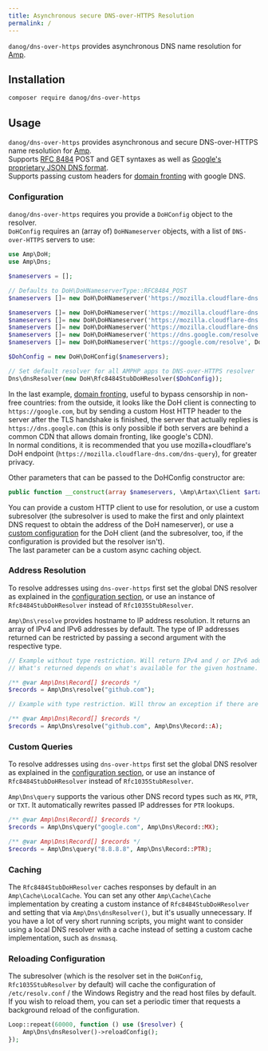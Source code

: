```yaml
---
title: Asynchronous secure DNS-over-HTTPS Resolution
permalink: /
---
```

`danog/dns-over-https` provides asynchronous DNS name resolution for [Amp](http://amphp.org/amp).

## Installation

```bash
composer require danog/dns-over-https
```

## Usage

`danog/dns-over-https` provides asynchronous and secure DNS-over-HTTPS name resolution for [Amp](https://github.com/amphp/amp).  
Supports [RFC 8484](https://tools.ietf.org/html/rfc8484) POST and GET syntaxes as well as [Google's proprietary JSON DNS format](https://developers.google.com/speed/public-dns/docs/dns-over-https).  
Supports passing custom headers for [domain fronting](https://en.wikipedia.org/wiki/Domain_fronting) with google DNS.  

### Configuration

`danog/dns-over-https` requires you provide a `DoHConfig` object to the resolver.  
`DoHConfig` requires an (array of) `DoHNameserver` objects, with a list of `DNS-over-HTTPS` servers to use:  

```php
use Amp\DoH;
use Amp\Dns;

$nameservers = [];

// Defaults to DoH\DoHNameserverType::RFC8484_POST
$nameservers []= new DoH\DoHNameserver('https://mozilla.cloudflare-dns.com/dns-query'); 

$nameservers []= new DoH\DoHNameserver('https://mozilla.cloudflare-dns.com/dns-query', DoH\DoHNameserverType::RFC8484_POST);
$nameservers []= new DoH\DoHNameserver('https://mozilla.cloudflare-dns.com/dns-query', DoH\DoHNameserverType::RFC8484_GET);
$nameservers []= new DoH\DoHNameserver('https://mozilla.cloudflare-dns.com/dns-query', DoH\DoHNameserverType::GOOGLE_JSON);
$nameservers []= new DoH\DoHNameserver('https://dns.google.com/resolve', DoH\DoHNameserverType::GOOGLE_JSON);
$nameservers []= new DoH\DoHNameserver('https://google.com/resolve', DoH\DoHNameserverType::GOOGLE_JSON, ['Host' => 'https://dns.google.com']);

$DohConfig = new DoH\DoHConfig($nameservers);

// Set default resolver for all AMPHP apps to DNS-over-HTTPS resolver
Dns\dnsResolver(new DoH\Rfc8484StubDoHResolver($DohConfig));
```

In the last example, [domain fronting](https://en.wikipedia.org/wiki/Domain_fronting), useful to bypass censorship in non-free countries: from the outside, it looks like the DoH client is connecting to `https://google.com`, but by sending a custom Host HTTP header to the server after the TLS handshake is finished, the server that actually replies is `https://dns.google.com` (this is only possible if both servers are behind a common CDN that allows domain fronting, like google's CDN).  
In normal conditions, it is recommended that you use mozilla+cloudflare's DoH endpoint (`https://mozilla.cloudflare-dns.com/dns-query`), for greater privacy.  

Other parameters that can be passed to the DoHConfig constructor are:  
```php
public function __construct(array $nameservers, \Amp\Artax\Client $artax = null, \Amp\Dns\dnsResolver $resolver = null, \Amp\Dns\ConfigLoader $configLoader = null, \Amp\Cache\Cache $cache = null);
```

You can provide a custom HTTP client to use for resolution, or use a custom subresolver (the subresolver is used to make the first and only plaintext DNS request to obtain the address of the DoH nameserver), or use a [custom configuration](https://amphp.org/dns/#configuration) for the DoH client (and the subresolver, too, if the configuration is provided but the resolver isn't).  
The last parameter can be a custom async caching object.  

### Address Resolution

To resolve addresses using `dns-over-https` first set the global DNS resolver as explained in the [configuration section](#configuration), or use an instance of `Rfc8484StubDoHResolver` instead of `Rfc1035StubResolver`.  

`Amp\Dns\resolve` provides hostname to IP address resolution. It returns an array of IPv4 and IPv6 addresses by default. The type of IP addresses returned can be restricted by passing a second argument with the respective type.

```php
// Example without type restriction. Will return IPv4 and / or IPv6 addresses.
// What's returned depends on what's available for the given hostname.

/** @var Amp\Dns\Record[] $records */
$records = Amp\Dns\resolve("github.com");
```

```php
// Example with type restriction. Will throw an exception if there are no A records.

/** @var Amp\Dns\Record[] $records */
$records = Amp\Dns\resolve("github.com", Amp\Dns\Record::A);
```

### Custom Queries

To resolve addresses using `dns-over-https` first set the global DNS resolver as explained in the [configuration section](#configuration), or use an instance of `Rfc8484StubDoHResolver` instead of `Rfc1035StubResolver`.  

`Amp\Dns\query` supports the various other DNS record types such as `MX`, `PTR`, or `TXT`. It automatically rewrites passed IP addresses for `PTR` lookups.
 
```php
/** @var Amp\Dns\Record[] $records */
$records = Amp\Dns\query("google.com", Amp\Dns\Record::MX);
```

```php
/** @var Amp\Dns\Record[] $records */
$records = Amp\Dns\query("8.8.8.8", Amp\Dns\Record::PTR);
```

### Caching

The `Rfc8484StubDoHResolver` caches responses by default in an `Amp\Cache\LocalCache`. You can set any other `Amp\Cache\Cache` implementation by creating a custom instance of `Rfc8484StubDoHResolver` and setting that via `Amp\Dns\dnsResolver()`, but it's usually unnecessary. If you have a lot of very short running scripts, you might want to consider using a local DNS resolver with a cache instead of setting a custom cache implementation, such as `dnsmasq`. 

### Reloading Configuration

The subresolver (which is the resolver set in the `DoHConfig`, `Rfc1035StubResolver` by default) will cache the configuration of `/etc/resolv.conf` / the Windows Registry and the read host files by default. If you wish to reload them, you can set a periodic timer that requests a background reload of the configuration.

```php
Loop::repeat(60000, function () use ($resolver) {
    Amp\Dns\dnsResolver()->reloadConfig();
});
```

